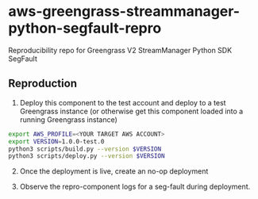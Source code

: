 # aws-greengrass-streammanager-python-segfault-repro
Reproducibility repo for Greengrass V2 StreamManager Python SDK SegFault


## Reproduction

1. Deploy this component to the test account and deploy to a test Greengrass instance (or otherwise get this component loaded into a running Greengrass instance)

  ```bash
  export AWS_PROFILE=<YOUR TARGET AWS ACCOUNT>
  export VERSION=1.0.0-test.0
  python3 scripts/build.py --version $VERSION
  python3 scripts/deploy.py --version $VERSION
  ```

2. Once the deployment is live, create an no-op deployment

3. Observe the repro-component logs for a seg-fault during deployment.
